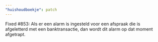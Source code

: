 ```yaml
---
"huishoudboekje": patch
---
```


Fixed #853: Als er een alarm is ingesteld voor een afspraak die is afgeletterd met een banktransactie, dan wordt dit alarm op dat moment afgetrapt.
